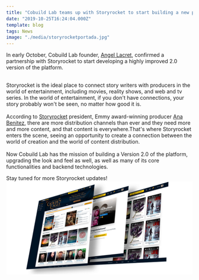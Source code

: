 ```yaml
---
title: "Cobuild Lab teams up with Storyrocket to start building a new platform!"
date: "2019-10-25T16:24:04.000Z"
template: blog
tags: News
image: "./media/storyrocketportada.jpg"
---
```


In early October, Cobuild Lab founder, <a href="https://www.linkedin.com/in/alacret/" target="_blank">Angel Lacret</a>, confirmed a partnership with Storyrocket to start developing a highly improved 2.0 version of the platform.<br><br>

Storyrocket is the ideal place to connect story writers with producers in the world of entertainment, including movies, reality shows, and web and tv series. In the world of entertainment, if you don't have connections, your story probably won't be seen, no matter how good it is.<br><br>
According to <a href="https://www.storyrocket.com/" target="_blank">Storyrocket</a> president, Emmy award-winning producer <a href="https://www.linkedin.com/in/ana-benitez-69097a8/" target="_blank">Ana Benitez</a>, there are more distribution channels than ever and they need more and more content, and that content is everywhere.That's where Storyrocket enters the scene, seeing an opportunity to create a  connection between the world of creation and the world of content distribution.
<br><br>
Now Cobuild Lab has the mission of building a Version 2.0 of the platform, upgrading the look and feel as well, as well as many of its core functionalities and backend technologies. 

Stay tuned for more Storyrocket updates!
[![Storyrocket Early Mock-Ups](media/storyrocket-ux-samples.jpg)](#)
<div style="display:none;"><img src="media/storyrocket-cover-linkedin.jpg" style="display:none;"></div>
